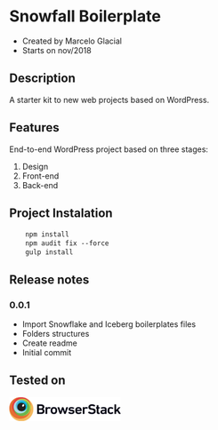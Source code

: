 # Snowfall Boilerplate

* Created by Marcelo Glacial
* Starts on nov/2018

## Description

A starter kit to new web projects based on WordPress.


## Features
End-to-end WordPress project based on three stages:

1. Design
2. Front-end
3. Back-end

## Project Instalation

```terminal
    npm install 
    npm audit fix --force
    gulp install
```

## Release notes

### 0.0.1

- Import Snowflake and Iceberg boilerplates files
- Folders structures
- Create readme
- Initial commit

## Tested on

<a href="https://www.browserstack.com/"><img src="misc/Browserstack-logo@2x.png" width="200" alt="Browserstack Logo"></a>
